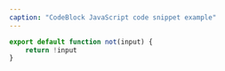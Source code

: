 ```yaml
---
caption: "CodeBlock JavaScript code snippet example"
---
```


<!-- markdownlint-disable MD041 -->
<!-- dprint-ignore -->

```js
export default function not(input) {
	return !input
}
```
